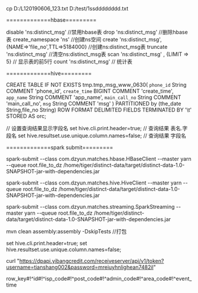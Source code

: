 


cp D:/L120190606_123.txt D:/test/1ssdddddddd.txt

=============hbase=========

disable 'ns:distinct_msg'  //禁用hbase表
drop 'ns:distinct_msg'     //删除hbase表
create_namespace 'ns'     //创建ns空间
create 'ns:distinct_msg',{NAME=>'file_no',TTL=>5184000}   //创建ns:distinct_msg表
truncate 'ns:distinct_msg'  //清空ns:distinct_msg表
scan 'ns:distinct_msg' , {LIMIT => 5}   // 显示表的前5行
count 'ns:distinct_msg'    // 统计表


=============hive=========

CREATE  TABLE IF NOT EXISTS  tmp.tmp_msg_www_0630(
  `phone_id` String  COMMENT 'phone_id',
  `create_time` BIGINT  COMMENT 'create_time',
  `app_name` String  COMMENT 'app_name',
  `main_call_no` String COMMENT 'main_call_no',
  `msg` String COMMENT 'msg'
)
PARTITIONED  by (the_date String,file_no String)
ROW FORMAT DELIMITED FIELDS TERMINATED BY '\t'
STORED AS orc;


 // 设置查询结果显示字段名
set hive.cli.print.header=true;                    //  查询结果 表名.字段名
set  hive.resultset.use.unique.column.names=false;  //  查询结果 字段名

=============spark submit=========

spark-submit --class com.dzyun.matches.hbase.HBaseClient --master yarn  --queue root.file_to_dz /home/tiger/distinct-data/target/distinct-data-1.0-SNAPSHOT-jar-with-dependencies.jar

spark-submit --class com.dzyun.matches.hive.HiveClient --master yarn  --queue root.file_to_dz /home/tiger/distinct-data/target/distinct-data-1.0-SNAPSHOT-jar-with-dependencies.jar

spark-submit --class com.dzyun.matches.streaming.SparkStreaming --master yarn --queue root.file_to_dz /home/tiger/distinct-data/target/distinct-data-1.0-SNAPSHOT-jar-with-dependencies.jar


mvn clean assembly:assembly -DskipTests  //打包


set hive.cli.print.header=true;
set  hive.resultset.use.unique.column.names=false;


curl "https://dpapi.yibangcredit.com/receiveserver/api/v1/token?username=tianshang002&password=mreiuyhnlighean7482il"

row_key#!^id#!^isp_code#!^post_code#!^admin_code#!^area_code#!^event_time
